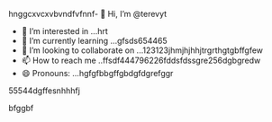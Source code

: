 hnggcxvcxvbvndfvfnnf- 👋 Hi, I’m @terevyt
- 👀 I’m interested in ...hrt
- 🌱 I’m currently learning ...gfsds654465
- 💞️ I’m looking to collaborate on ...123123jhmjhjhhjtrgrthgtgbffgfew
- 📫 How to reach me ..ffsdf444796226fddsfdssgre256dgbgredw
- 😄 Pronouns: ...hgfgfbbgffgbdgfdgrefggr
<!---4565werasdf4458dfg6262dsfgrerertjmhhjrfrf
terevyt/terevyt is a ✨ special ✨ repository because its `README.md` (this f63ile) appears on your GitHub p58rofigrede.vdsa4745dsgerggrrg
You can click the Preview link to take a look at your changevxxxxs.р123465
--->55544dgffesnhhhfj
bfggbf
